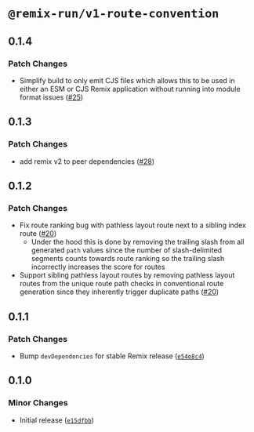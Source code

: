 # `@remix-run/v1-route-convention`

## 0.1.4

### Patch Changes

- Simplify build to only emit CJS files which allows this to be used in either an ESM or CJS Remix application without running into module format issues ([#25](https://github.com/remix-run/v1-compat-utils/pull/25))

## 0.1.3

### Patch Changes

- add remix v2 to peer dependencies ([#28](https://github.com/remix-run/v1-compat-utils/pull/28))

## 0.1.2

### Patch Changes

- Fix route ranking bug with pathless layout route next to a sibling index route ([#20](https://github.com/remix-run/v1-compat-utils/pull/20))
  - Under the hood this is done by removing the trailing slash from all generated `path` values since the number of slash-delimited segments counts towards route ranking so the trailing slash incorrectly increases the score for routes
- Support sibling pathless layout routes by removing pathless layout routes from the unique route path checks in conventional route generation since they inherently trigger duplicate paths ([#20](https://github.com/remix-run/v1-compat-utils/pull/20))

## 0.1.1

### Patch Changes

- Bump `devDependencies` for stable Remix release ([`e54e8c4`](https://github.com/remix-run/v1-compat-utils/commit/e54e8c48aa9d3d2d220ee35c2baa740d8d4d11d2))

## 0.1.0

### Minor Changes

- Initial release ([`e15dfbb`](https://github.com/remix-run/v1-compat-utils/commit/e15dfbbe9d5f59e9200a3aa52ece65c024b2109f))
